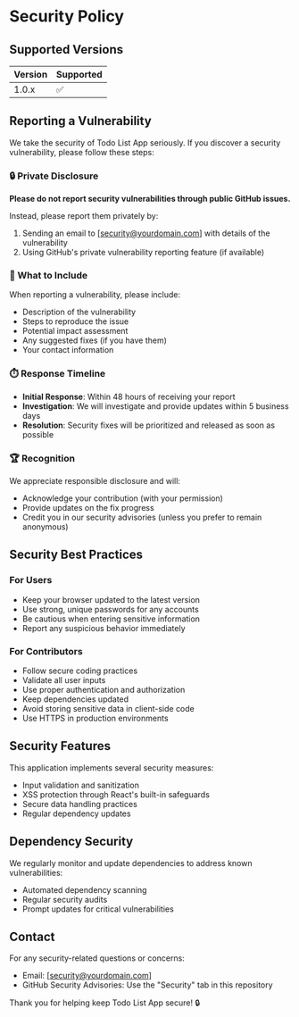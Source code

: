 # Security Policy

## Supported Versions

| Version | Supported          |
| ------- | ------------------ |
| 1.0.x   | :white_check_mark: |

## Reporting a Vulnerability

We take the security of Todo List App seriously. If you discover a security vulnerability, please follow these steps:

### 🔒 Private Disclosure

**Please do not report security vulnerabilities through public GitHub issues.**

Instead, please report them privately by:
1. Sending an email to [security@yourdomain.com] with details of the vulnerability
2. Using GitHub's private vulnerability reporting feature (if available)

### 📝 What to Include

When reporting a vulnerability, please include:
- Description of the vulnerability
- Steps to reproduce the issue
- Potential impact assessment
- Any suggested fixes (if you have them)
- Your contact information

### ⏱️ Response Timeline

- **Initial Response**: Within 48 hours of receiving your report
- **Investigation**: We will investigate and provide updates within 5 business days
- **Resolution**: Security fixes will be prioritized and released as soon as possible

### 🏆 Recognition

We appreciate responsible disclosure and will:
- Acknowledge your contribution (with your permission)
- Provide updates on the fix progress
- Credit you in our security advisories (unless you prefer to remain anonymous)

## Security Best Practices

### For Users
- Keep your browser updated to the latest version
- Use strong, unique passwords for any accounts
- Be cautious when entering sensitive information
- Report any suspicious behavior immediately

### For Contributors
- Follow secure coding practices
- Validate all user inputs
- Use proper authentication and authorization
- Keep dependencies updated
- Avoid storing sensitive data in client-side code
- Use HTTPS in production environments

## Security Features

This application implements several security measures:
- Input validation and sanitization
- XSS protection through React's built-in safeguards
- Secure data handling practices
- Regular dependency updates

## Dependency Security

We regularly monitor and update dependencies to address known vulnerabilities:
- Automated dependency scanning
- Regular security audits
- Prompt updates for critical vulnerabilities

## Contact

For any security-related questions or concerns:
- Email: [security@yourdomain.com]
- GitHub Security Advisories: Use the "Security" tab in this repository

Thank you for helping keep Todo List App secure! 🔒
